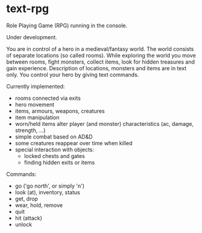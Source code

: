# text-rpg

Role Playing Game (RPG) running in the console.

Under development.

You are in control of a hero in a medieval/fantasy world. The world consists of separate locations (so called rooms). While exploring the world you move between rooms, fight monsters, collect items, look for hidden treasures and gain experience. Description of locations, monsters and items are in text only. You control your hero by giving text commands.

Currently implemented:
- rooms connected via exits
- hero movement
- items, armours, weapons, creatures
- item manipulation
- worn/held items alter player (and monster) characteristics (ac, damage, strength, ...)
- simple combat based on AD&D
- some creatures reappear over time when killed
- special interaction with objects:
    - locked chests and gates
    - finding hidden exits or items

Commands:
- go ('go north', or simply 'n')
- look (at), inventory, status
- get, drop
- wear, hold, remove
- quit
- hit (attack)
- unlock